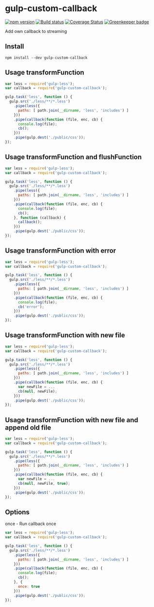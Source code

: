 gulp-custom-callback
=============

[![npm version](https://badge.fury.io/js/gulp-custom-callback.svg)](https://www.npmjs.com/package/gulp-custom-callback)
[![Build status](https://github.com/Tiross/gulp-custom-callback/actions/workflows/build.yml/badge.svg)](https://github.com/Tiross/gulp-custom-callback/actions/workflows/build.yml)
[![Coverage Status](https://coveralls.io/repos/github/Tiross/gulp-custom-callback/badge.svg?branch=master)](https://coveralls.io/github/Tiross/gulp-custom-callback?branch=master)
[![Greenkeeper badge](https://badges.greenkeeper.io/Tiross/gulp-custom-callback.svg)](https://greenkeeper.io/)

Add own callback to streaming

## Install

```
npm install --dev gulp-custom-callback
```

## Usage transformFunction
```javascript
var less = require('gulp-less');
var callback = require('gulp-custom-callback');

gulp.task('less', function () {
  gulp.src('./less/**/*.less')
    .pipe(less({
      paths: [ path.join(__dirname, 'less', 'includes') ]
    }))
    .pipe(callback(function (file, enc, cb) {
      console.log(file);
      cb();
    }))
    .pipe(gulp.dest('./public/css'));
});
```

## Usage transformFunction and flushFunction
```javascript
var less = require('gulp-less');
var callback = require('gulp-custom-callback');

gulp.task('less', function () {
  gulp.src('./less/**/*.less')
    .pipe(less({
      paths: [ path.join(__dirname, 'less', 'includes') ]
    }))
    .pipe(callback(function (file, enc, cb) {
      console.log(file);
      cb();
    }, function (callback) {
      callback();
    }))
    .pipe(gulp.dest('./public/css'));
});
```

## Usage transformFunction with error
```javascript
var less = require('gulp-less');
var callback = require('gulp-custom-callback');

gulp.task('less', function () {
  gulp.src('./less/**/*.less')
    .pipe(less({
      paths: [ path.join(__dirname, 'less', 'includes') ]
    }))
    .pipe(callback(function (file, enc, cb) {
      console.log(file);
      cb('error');
    }))
    .pipe(gulp.dest('./public/css'));
});
```

## Usage transformFunction with new file
```javascript
var less = require('gulp-less');
var callback = require('gulp-custom-callback');

gulp.task('less', function () {
  gulp.src('./less/**/*.less')
    .pipe(less({
      paths: [ path.join(__dirname, 'less', 'includes') ]
    }))
    .pipe(callback(function (file, enc, cb) {
      var newFile = ...
      cb(null, newFile);
    }))
    .pipe(gulp.dest('./public/css'));
});
```

## Usage transformFunction with new file and append old file
```javascript
var less = require('gulp-less');
var callback = require('gulp-custom-callback');

gulp.task('less', function () {
  gulp.src('./less/**/*.less')
    .pipe(less({
      paths: [ path.join(__dirname, 'less', 'includes') ]
    }))
    .pipe(callback(function (file, enc, cb) {
      var newFile = ...
      cb(null, newFile, true);
    }))
    .pipe(gulp.dest('./public/css'));
});
```

## Options

once - Run callback once
```javascript
var less = require('gulp-less');
var callback = require('gulp-custom-callback');

gulp.task('less', function () {
  gulp.src('./less/**/*.less')
    .pipe(less({
      paths: [ path.join(__dirname, 'less', 'includes') ]
    }))
    .pipe(callback(function (file, enc, cb) {
      console.log(file);
      cb();
    }, {
      once: true
    }))
    .pipe(gulp.dest('./public/css'));
});
```
